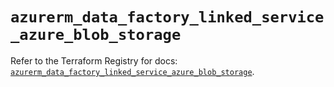 # `azurerm_data_factory_linked_service_azure_blob_storage`

Refer to the Terraform Registry for docs: [`azurerm_data_factory_linked_service_azure_blob_storage`](https://registry.terraform.io/providers/hashicorp/azurerm/4.38.1/docs/resources/data_factory_linked_service_azure_blob_storage).

